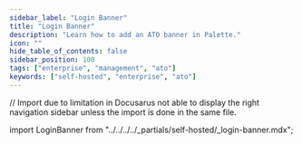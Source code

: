 ```yaml
---
sidebar_label: "Login Banner"
title: "Login Banner"
description: "Learn how to add an ATO banner in Palette."
icon: ""
hide_table_of_contents: false
sidebar_position: 100
tags: ["enterprise", "management", "ato"]
keywords: ["self-hosted", "enterprise", "ato"]
---
```


// Import due to limitation in Docusarus not able to display the right navigation sidebar unless the import is done in
the same file.

import LoginBanner from "../../../../_partials/self-hosted/_login-banner.mdx";

<LoginBanner name="login-banner" edition="Palette" />
